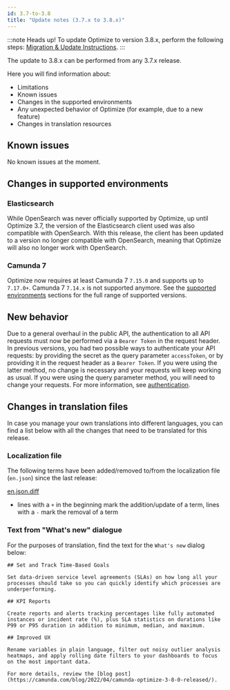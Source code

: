 ```yaml
---
id: 3.7-to-3.8
title: "Update notes (3.7.x to 3.8.x)"
---
```


:::note Heads up!
To update Optimize to version 3.8.x, perform the following steps: [Migration & Update Instructions](./instructions.md).
:::

The update to 3.8.x can be performed from any 3.7.x release.

Here you will find information about:

- Limitations
- Known issues
- Changes in the supported environments
- Any unexpected behavior of Optimize (for example, due to a new feature)
- Changes in translation resources

## Known issues

No known issues at the moment.

## Changes in supported environments

### Elasticsearch

While OpenSearch was never officially supported by Optimize, up until Optimize 3.7, the version of the Elasticsearch client used was also compatible with OpenSearch.
With this release, the client has been updated to a version no longer compatible with OpenSearch, meaning that Optimize will also no longer work with OpenSearch.

### Camunda 7

Optimize now requires at least Camunda 7 `7.15.0` and supports up to `7.17.0+`. Camunda 7 `7.14.x` is not supported anymore.
See the [supported environments]($docs$/reference/supported-environments/#camunda-platform-7--optimize-version-matrix) sections for the full range of supported versions.

## New behavior

Due to a general overhaul in the public API, the authentication to all API requests must now be performed via a `Bearer Token` in the request header. In previous versions, you had two possible ways to authenticate your API requests: by providing the secret as the query parameter `accessToken`, or by providing it in the request header as a `Bearer Token`. If you were using the latter method, no change is necessary and your requests will keep working as usual. If you were using the query parameter method, you will need to change your requests. For more information, see [authentication](../../../apis-tools/optimize-api/optimize-api-authentication.md).

## Changes in translation files

In case you manage your own translations into different languages, you can find a list below with all the changes that need to be translated for this release.

### Localization file

The following terms have been added/removed to/from the localization file (`en.json`) since the last release:

[en.json.diff](./translation-diffs/differences_localization_370_380.diff)

- lines with a `+` in the beginning mark the addition/update of a term, lines with a `-` mark the removal of a term

### Text from "What's new" dialogue

For the purposes of translation, find the text for the `What's new` dialog below:

```
## Set and Track Time-Based Goals

Set data-driven service level agreements (SLAs) on how long all your processes should take so you can quickly identify which processes are underperforming.

## KPI Reports

Create reports and alerts tracking percentages like fully automated instances or incident rate (%), plus SLA statistics on durations like P99 or P95 duration in addition to minimum, median, and maximum.

## Improved UX

Rename variables in plain language, filter out noisy outlier analysis heatmaps, and apply rolling date filters to your dashboards to focus on the most important data.

For more details, review the [blog post](https://camunda.com/blog/2022/04/camunda-optimize-3-8-0-released/).
```
